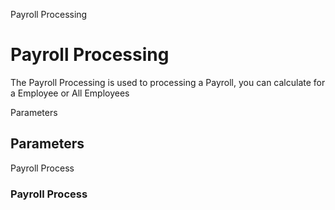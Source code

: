 
Payroll Processing
# Payroll Processing


The Payroll Processing is used to processing a Payroll, you can calculate for a Employee or All Employees

Parameters
## Parameters


Payroll Process
### Payroll Process

